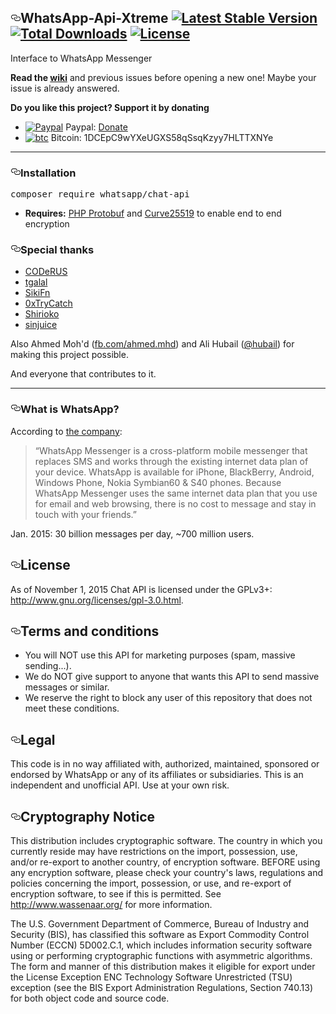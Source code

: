 <div id="readme" class="readme blob instapaper_body">
    <article class="markdown-body entry-content" itemprop="text"><h1><a id="user-content-WhatsApp-Api-Xtreme---" class="anchor" href="#WhatsApp-Api-Xtreme---" aria-hidden="true"><svg aria-hidden="true" class="octicon octicon-link" height="16" version="1.1" viewBox="0 0 16 16" width="16"><path d="M4 9h1v1H4c-1.5 0-3-1.69-3-3.5S2.55 3 4 3h4c1.45 0 3 1.69 3 3.5 0 1.41-.91 2.72-2 3.25V8.59c.58-.45 1-1.27 1-2.09C10 5.22 8.98 4 8 4H4c-.98 0-2 1.22-2 2.5S3 9 4 9zm9-3h-1v1h1c1 0 2 1.22 2 2.5S13.98 12 13 12H9c-.98 0-2-1.22-2-2.5 0-.83.42-1.64 1-2.09V6.25c-1.09.53-2 1.84-2 3.25C6 11.31 7.55 13 9 13h4c1.45 0 3-1.69 3-3.5S14.5 6 13 6z"></path></svg></a>WhatsApp-Api-Xtreme <a href="https://packagist.org/packages/whatsapp/chat-api"><img src="https://camo.githubusercontent.com/7ca38482018d570724dec294f3f889b7363a4f84/68747470733a2f2f706f7365722e707567782e6f72672f77686174736170702f636861742d6170692f762f737461626c65" alt="Latest Stable Version" data-canonical-src="https://poser.pugx.org/whatsapp/chat-api/v/stable" style="max-width:100%;"></a> <a href="https://packagist.org/packages/whatsapp/chat-api"><img src="https://camo.githubusercontent.com/1cab9665b6cdb8c725bef06b91ec4b2b2a3bed54/68747470733a2f2f706f7365722e707567782e6f72672f77686174736170702f636861742d6170692f646f776e6c6f616473" alt="Total Downloads" data-canonical-src="https://poser.pugx.org/whatsapp/chat-api/downloads" style="max-width:100%;"></a> <a href="https://packagist.org/packages/whatsapp/chat-api"><img src="https://camo.githubusercontent.com/5166357c66437ef2a9dd94f273d2e73b9f444107/68747470733a2f2f706f7365722e707567782e6f72672f77686174736170702f636861742d6170692f6c6963656e7365" alt="License" data-canonical-src="https://poser.pugx.org/whatsapp/chat-api/license" style="max-width:100%;"></a></h1>

<p>Interface to WhatsApp Messenger</p>

<p><strong>Read the <a href="https://github.com/dcoinfo/WhatsApp-Api-Xtreme/wiki">wiki</a></strong> and previous issues before opening a new one! Maybe your issue is already answered.</p>

<p><strong>Do you like this project? Support it by donating</strong></p>

<ul>
<li><a href="https://raw.githubusercontent.com/reek/anti-adblock-killer/gh-pages/images/paypal.png" target="_blank"><img src="https://raw.githubusercontent.com/reek/anti-adblock-killer/gh-pages/images/paypal.png" alt="Paypal" style="max-width:100%;"></a> Paypal: <a href="https://www.paypal.com/cgi-bin/webscr?cmd=_s-xclick&amp;hosted_button_id=YNVNPLE45DNG6">Donate</a></li>
<li><a href="https://camo.githubusercontent.com/4bc31b03fc4026aa2f14e09c25c09b81e06d5e71/687474703a2f2f7777772e6d6f6e747265616c626974636f696e2e636f6d2f696d672f66617669636f6e2e69636f" target="_blank"><img src="https://camo.githubusercontent.com/4bc31b03fc4026aa2f14e09c25c09b81e06d5e71/687474703a2f2f7777772e6d6f6e747265616c626974636f696e2e636f6d2f696d672f66617669636f6e2e69636f" alt="btc" style="max-width:100%;"></a> Bitcoin: 1DCEpC9wYXeUGXS58qSsqKzyy7HLTTXNYe </li>
</ul>

<hr>

<h3><a id="user-content-installation" class="anchor" href="#installation" aria-hidden="true"><svg aria-hidden="true" class="octicon octicon-link" height="16" version="1.1" viewBox="0 0 16 16" width="16"><path d="M4 9h1v1H4c-1.5 0-3-1.69-3-3.5S2.55 3 4 3h4c1.45 0 3 1.69 3 3.5 0 1.41-.91 2.72-2 3.25V8.59c.58-.45 1-1.27 1-2.09C10 5.22 8.98 4 8 4H4c-.98 0-2 1.22-2 2.5S3 9 4 9zm9-3h-1v1h1c1 0 2 1.22 2 2.5S13.98 12 13 12H9c-.98 0-2-1.22-2-2.5 0-.83.42-1.64 1-2.09V6.25c-1.09.53-2 1.84-2 3.25C6 11.31 7.55 13 9 13h4c1.45 0 3-1.69 3-3.5S14.5 6 13 6z"></path></svg></a>Installation</h3>

<div class="highlight highlight-source-shell"><pre>composer require whatsapp/chat-api</pre></div>

<ul>
<li><strong>Requires:</strong> <a href="https://github.com/allegro/php-protobuf">PHP Protobuf</a> and <a href="https://github.com/mgp25/curve25519-php">Curve25519</a> to enable end to end encryption</li>
</ul>

<h3><a id="user-content-special-thanks" class="anchor" href="#special-thanks" aria-hidden="true"><svg aria-hidden="true" class="octicon octicon-link" height="16" version="1.1" viewBox="0 0 16 16" width="16"><path d="M4 9h1v1H4c-1.5 0-3-1.69-3-3.5S2.55 3 4 3h4c1.45 0 3 1.69 3 3.5 0 1.41-.91 2.72-2 3.25V8.59c.58-.45 1-1.27 1-2.09C10 5.22 8.98 4 8 4H4c-.98 0-2 1.22-2 2.5S3 9 4 9zm9-3h-1v1h1c1 0 2 1.22 2 2.5S13.98 12 13 12H9c-.98 0-2-1.22-2-2.5 0-.83.42-1.64 1-2.09V6.25c-1.09.53-2 1.84-2 3.25C6 11.31 7.55 13 9 13h4c1.45 0 3-1.69 3-3.5S14.5 6 13 6z"></path></svg></a>Special thanks</h3>

<ul>
<li><a href="https://github.com/CODeRUS">CODeRUS</a></li>
<li><a href="https://github.com/tgalal">tgalal</a></li>
<li><a href="https://github.com/SikiFn">SikiFn</a></li>
<li><a href="https://github.com/0xTryCatch">0xTryCatch</a></li>
<li><a href="https://github.com/shirioko">Shirioko</a></li>
<li><a href="https://github.com/sinjuice">sinjuice</a></li>
</ul>

<p>Also Ahmed Moh'd (<a href="/mgp25/Chat-API/blob/master/fb.com/ahmed.mhd">fb.com/ahmed.mhd</a>) and Ali Hubail (<a href="https://twitter.com/hubail">@hubail</a>) for making this project possible.</p>

<p>And everyone that contributes to it.</p>

<hr>

<h3><a id="user-content-what-is-whatsapp" class="anchor" href="#what-is-whatsapp" aria-hidden="true"><svg aria-hidden="true" class="octicon octicon-link" height="16" version="1.1" viewBox="0 0 16 16" width="16"><path d="M4 9h1v1H4c-1.5 0-3-1.69-3-3.5S2.55 3 4 3h4c1.45 0 3 1.69 3 3.5 0 1.41-.91 2.72-2 3.25V8.59c.58-.45 1-1.27 1-2.09C10 5.22 8.98 4 8 4H4c-.98 0-2 1.22-2 2.5S3 9 4 9zm9-3h-1v1h1c1 0 2 1.22 2 2.5S13.98 12 13 12H9c-.98 0-2-1.22-2-2.5 0-.83.42-1.64 1-2.09V6.25c-1.09.53-2 1.84-2 3.25C6 11.31 7.55 13 9 13h4c1.45 0 3-1.69 3-3.5S14.5 6 13 6z"></path></svg></a>What is WhatsApp?</h3>

<p>According to <a href="http://www.whatsapp.com/">the company</a>:</p>

<blockquote>
<p>“WhatsApp Messenger is a cross-platform mobile messenger that replaces SMS and works through the existing internet data plan of your device. WhatsApp is available for iPhone, BlackBerry, Android, Windows Phone, Nokia Symbian60 &amp; S40 phones. Because WhatsApp Messenger uses the same internet data plan that you use for email and web browsing, there is no cost to message and stay in touch with your friends.”</p>
</blockquote>

<p>Jan. 2015: 30 billion messages per day, ~700 million users.</p>

<h1><a id="user-content-license" class="anchor" href="#license" aria-hidden="true"><svg aria-hidden="true" class="octicon octicon-link" height="16" version="1.1" viewBox="0 0 16 16" width="16"><path d="M4 9h1v1H4c-1.5 0-3-1.69-3-3.5S2.55 3 4 3h4c1.45 0 3 1.69 3 3.5 0 1.41-.91 2.72-2 3.25V8.59c.58-.45 1-1.27 1-2.09C10 5.22 8.98 4 8 4H4c-.98 0-2 1.22-2 2.5S3 9 4 9zm9-3h-1v1h1c1 0 2 1.22 2 2.5S13.98 12 13 12H9c-.98 0-2-1.22-2-2.5 0-.83.42-1.64 1-2.09V6.25c-1.09.53-2 1.84-2 3.25C6 11.31 7.55 13 9 13h4c1.45 0 3-1.69 3-3.5S14.5 6 13 6z"></path></svg></a>License</h1>

<p>As of November 1, 2015 Chat API is licensed under the GPLv3+: <a href="http://www.gnu.org/licenses/gpl-3.0.html">http://www.gnu.org/licenses/gpl-3.0.html</a>.</p>

<h1><a id="user-content-terms-and-conditions" class="anchor" href="#terms-and-conditions" aria-hidden="true"><svg aria-hidden="true" class="octicon octicon-link" height="16" version="1.1" viewBox="0 0 16 16" width="16"><path d="M4 9h1v1H4c-1.5 0-3-1.69-3-3.5S2.55 3 4 3h4c1.45 0 3 1.69 3 3.5 0 1.41-.91 2.72-2 3.25V8.59c.58-.45 1-1.27 1-2.09C10 5.22 8.98 4 8 4H4c-.98 0-2 1.22-2 2.5S3 9 4 9zm9-3h-1v1h1c1 0 2 1.22 2 2.5S13.98 12 13 12H9c-.98 0-2-1.22-2-2.5 0-.83.42-1.64 1-2.09V6.25c-1.09.53-2 1.84-2 3.25C6 11.31 7.55 13 9 13h4c1.45 0 3-1.69 3-3.5S14.5 6 13 6z"></path></svg></a>Terms and conditions</h1>

<ul>
<li>You will NOT use this API for marketing purposes (spam, massive sending...).</li>
<li>We do NOT give support to anyone that wants this API to send massive messages or similar.</li>
<li>We reserve the right to block any user of this repository that does not meet these conditions.</li>
</ul>

<h2><a id="user-content-legal" class="anchor" href="#legal" aria-hidden="true"><svg aria-hidden="true" class="octicon octicon-link" height="16" version="1.1" viewBox="0 0 16 16" width="16"><path d="M4 9h1v1H4c-1.5 0-3-1.69-3-3.5S2.55 3 4 3h4c1.45 0 3 1.69 3 3.5 0 1.41-.91 2.72-2 3.25V8.59c.58-.45 1-1.27 1-2.09C10 5.22 8.98 4 8 4H4c-.98 0-2 1.22-2 2.5S3 9 4 9zm9-3h-1v1h1c1 0 2 1.22 2 2.5S13.98 12 13 12H9c-.98 0-2-1.22-2-2.5 0-.83.42-1.64 1-2.09V6.25c-1.09.53-2 1.84-2 3.25C6 11.31 7.55 13 9 13h4c1.45 0 3-1.69 3-3.5S14.5 6 13 6z"></path></svg></a>Legal</h2>

<p>This code is in no way affiliated with, authorized, maintained, sponsored or endorsed by WhatsApp or any of its affiliates or subsidiaries. This is an independent and unofficial API. Use at your own risk.</p>

<h2><a id="user-content-cryptography-notice" class="anchor" href="#cryptography-notice" aria-hidden="true"><svg aria-hidden="true" class="octicon octicon-link" height="16" version="1.1" viewBox="0 0 16 16" width="16"><path d="M4 9h1v1H4c-1.5 0-3-1.69-3-3.5S2.55 3 4 3h4c1.45 0 3 1.69 3 3.5 0 1.41-.91 2.72-2 3.25V8.59c.58-.45 1-1.27 1-2.09C10 5.22 8.98 4 8 4H4c-.98 0-2 1.22-2 2.5S3 9 4 9zm9-3h-1v1h1c1 0 2 1.22 2 2.5S13.98 12 13 12H9c-.98 0-2-1.22-2-2.5 0-.83.42-1.64 1-2.09V6.25c-1.09.53-2 1.84-2 3.25C6 11.31 7.55 13 9 13h4c1.45 0 3-1.69 3-3.5S14.5 6 13 6z"></path></svg></a>Cryptography Notice</h2>

<p>This distribution includes cryptographic software. The country in which you currently reside may have restrictions on the import, possession, use, and/or re-export to another country, of encryption software. BEFORE using any encryption software, please check your country's laws, regulations and policies concerning the import, possession, or use, and re-export of encryption software, to see if this is permitted. See <a href="http://www.wassenaar.org/">http://www.wassenaar.org/</a> for more information.</p>

<p>The U.S. Government Department of Commerce, Bureau of Industry and Security (BIS), has classified this software as Export Commodity Control Number (ECCN) 5D002.C.1, which includes information security software using or performing cryptographic functions with asymmetric algorithms. The form and manner of this distribution makes it eligible for export under the License Exception ENC Technology Software Unrestricted (TSU) exception (see the BIS Export Administration Regulations, Section 740.13) for both object code and source code.</p>
</article>
  </div>
